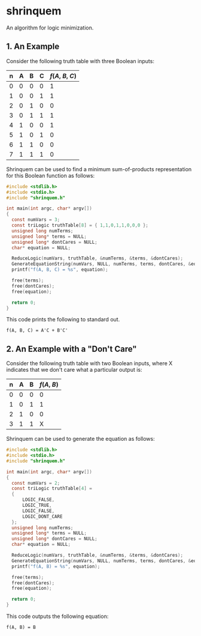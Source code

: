 # shrinquem
An algorithm for logic minimization.

## 1. An Example

Consider the following truth table with three Boolean inputs:

n  | A  | B  | C  | *f*(*A*, *B*, *C*)
-- | -- | -- | -- | --
0  | 0  | 0  | 0  | 1
1  | 0  | 0  | 1  | 1
2  | 0  | 1  | 0  | 0
3  | 0  | 1  | 1  | 1
4  | 1  | 0  | 0  | 1
5  | 1  | 0  | 1  | 0
6  | 1  | 1  | 0  | 0
7  | 1  | 1  | 1  | 0

Shrinquem can be used to find a minimum sum-of-products representation for this Boolean function as follows:

```C
#include <stdlib.h>
#include <stdio.h>
#include "shrinquem.h"

int main(int argc, char* argv[])
{
  const numVars = 3;
  const triLogic truthTable[8] = { 1,1,0,1,1,0,0,0 };
  unsigned long numTerms;
  unsigned long* terms = NULL;
  unsigned long* dontCares = NULL;
  char* equation = NULL;

  ReduceLogic(numVars, truthTable, &numTerms, &terms, &dontCares);
  GenerateEquationString(numVars, NULL, numTerms, terms, dontCares, &equation);
  printf("f(A, B, C) = %s", equation);

  free(terms);
  free(dontCares);
  free(equation);

  return 0;
}
```

This code prints the following to standard out.

```
f(A, B, C) = A'C + B'C'
```

## 2. An Example with a "Don't Care"

Consider the following truth table with two Boolean inputs, where X indicates that we don't care what a particular output is:

n  | A  | B  | *f*(*A*, *B*)
-- | -- | -- | --
0  | 0  | 0  | 0
1  | 0  | 1  | 1
2  | 1  | 0  | 0
3  | 1  | 1  | X

Shrinquem can be used to generate the equation as follows:

```C
#include <stdlib.h>
#include <stdio.h>
#include "shrinquem.h"

int main(int argc, char* argv[])
{
  const numVars = 2;
  const triLogic truthTable[4] =
  {
      LOGIC_FALSE,
      LOGIC_TRUE,
      LOGIC_FALSE,
      LOGIC_DONT_CARE
  };
  unsigned long numTerms;
  unsigned long* terms = NULL;
  unsigned long* dontCares = NULL;
  char* equation = NULL;

  ReduceLogic(numVars, truthTable, &numTerms, &terms, &dontCares);
  GenerateEquationString(numVars, NULL, numTerms, terms, dontCares, &equation);
  printf("f(A, B) = %s", equation);

  free(terms);
  free(dontCares);
  free(equation);

  return 0;
}
```

This code outputs the following equation:

```
f(A, B) = B
```
